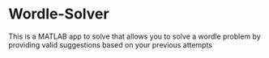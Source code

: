 # Wordle-Solver
This is a MATLAB app to solve that allows you to solve a wordle problem by providing valid suggestions based on your previous attempts

